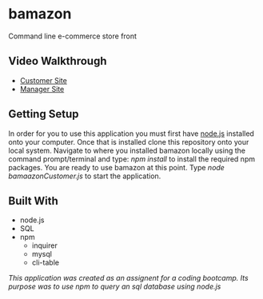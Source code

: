 # bamazon
Command line e-commerce store front 

## Video Walkthrough
- [Customer Site](https://drive.google.com/file/d/1amsSNuTshrbOh_kcTm9eydMD_kF0NbI9/view)
- [Manager Site](https://drive.google.com/file/d/1Cb5Vsmu_lMG1_8Ddu37BWYsdwguXfV3N/view)

## Getting Setup
In order for you to use this application you must first have [node.js](https://nodejs.org/en/download/) installed onto your computer. Once that is installed clone this repository onto your local system. Navigate to where you installed bamazon locally using the command prompt/terminal and type: _npm install_ to install the required npm packages. You are ready to use bamazon at this point. Type _node bamaazonCustomer.js_ to start the application.

## Built With
- node.js
- SQL
- npm
  - inquirer
  - mysql
  - cli-table


_This application was created as an assignent for a coding bootcamp. Its purpose was to use npm to query an sql database using node.js_

